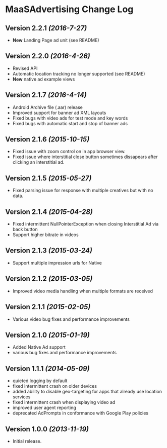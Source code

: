 MaaSAdvertising Change Log
==========================
Version 2.2.1 *(2016-7-27)*
----------------------------
* **New** Landing Page ad unit (see README)

Version 2.2.0 *(2016-4-26)*
----------------------------
* Revised API
* Automatic location tracking no longer supported (see README)
* **New** native ad example views

Version 2.1.7 *(2016-4-14)*
----------------------------
* Android Archive file (.aar) release
* Improved support for banner ad XML layouts
* Fixed bugs with video ads for test mode and key words
* Fixed bugs with automatic start and stop of banner ads

Version 2.1.6 *(2015-10-15)*
----------------------------
* Fixed issue with zoom control on in app browser view.
* Fixed issue where interstitial close button sometimes dissapears after clicking an interstitial ad.

Version 2.1.5 *(2015-05-27)*
----------------------------
* Fixed parsing issue for response with multiple creatives but with no data.

Version 2.1.4 *(2015-04-28)*
----------------------------
* Fixed intermittent NullPointerException when closing Interstitial Ad via back button
* Support higher bitrate in videos

Version 2.1.3 *(2015-03-24)*
----------------------------
* Support multiple impression urls for Native

Version 2.1.2 *(2015-03-05)*
----------------------------
* Improved video media handling when multiple formats are received


Version 2.1.1 *(2015-02-05)*
----------------------------
* Various video bug fixes and performance improvements


Version 2.1.0 *(2015-01-19)*
----------------------------
 * Added Native Ad support
 * various bug fixes and performance improvements


Version 1.1.1 *(2014-05-09)*
----------------------------
 * quieted logging by default
 * fixed intermittent crash on older devices
 * added ability to disable geo-targeting for apps that already use location services
 * fixed intermittent crash when displaying video ad
 * improved user agent reporting
 * deprecated AdPrompts in conformance with Google Play policies


Version 1.0.0 *(2013-11-19)*
----------------------------
 * Initial release.
